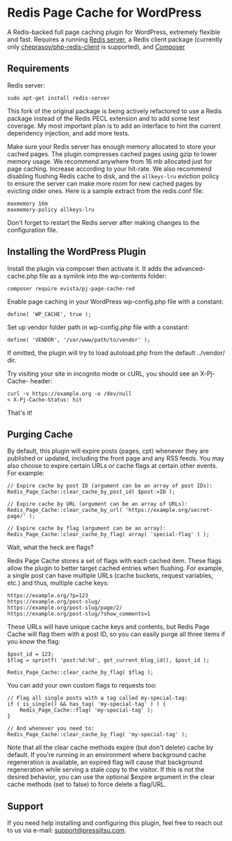# Redis Page Cache for WordPress

A Redis-backed full page caching plugin for WordPress, extremely flexible and fast. Requires a running [Redis server](http://redis.io/), a Redis client package (currently only [cheprasov/php-redis-client](https://packagist.org/packages/cheprasov/php-redis-client) is supported), and [Composer](http://http://getcomposer.org)

## Requirements

Redis server:

```
sudo apt-get install redis-server
```

This fork of the original package is being actively refactored to use a Redis package instead of the Redis PECL extension and to add some test coverage. My most important plan is to add an interface to hint the current dependency injection, and add more tests. 
 
Make sure your Redis server has enough memory allocated to store your cached pages. The plugin compresses cached pages using gzip to lower memory usage. We recommend anywhere from 16 mb allocated just for page caching. Increase according to your hit-rate. We also recommend disabling flushing Redis cache to disk, and the `allkeys-lru` eviction policy to ensure the server can make more room for new cached pages by evicting older ones. Here is a sample extract from the redis.conf file:

```
maxmemory 16m
maxmemory-policy allkeys-lru
```

Don't forget to restart the Redis server after making changes to the configuration file.

## Installing the WordPress Plugin

Install the plugin via composer then activate it. It adds the advanced-cache.php file as a symlink into the wp-contents folder:

```
composer require evista/pj-page-cache-red
```

Enable page caching in your WordPress wp-config.php file with a constant:

```
define( 'WP_CACHE', true );
```

Set up vendor folder path in wp-config.php file with a constant:

```
define( 'VENDOR', '/var/www/path/to/vendor' );
```

If omitted, the plugin will try to load autoload.php from the default ../vendor/ dir.

Try visiting your site in incognito mode or cURL, you should see an X-Pj-Cache- header:

```
curl -v https://example.org -o /dev/null
< X-Pj-Cache-Status: hit
```

That's it!


## Purging Cache

By default, this plugin will expire posts (pages, cpt) whenever they are published or updated, including the front page and any RSS feeds. You may also choose to expire certain URLs or cache flags at certain other events. For example:

```
// Expire cache by post ID (argument can be an array of post IDs):
Redis_Page_Cache::clear_cache_by_post_id( $post->ID );

// Expire cache by URL (argument can be an array of URLs):
Redis_Page_Cache::clear_cache_by_url( 'https://example.org/secret-page/' );

// Expire cache by flag (argument can be an array):
Redis_Page_Cache::clear_cache_by_flag( array( 'special-flag' ) );
```

Wait, what the heck are flags?

Redis Page Cache stores a set of flags with each cached item. These flags allow the plugin to better target cached entries when flushing. For example, a single post can have multiple URLs (cache buckets, request variables, etc.) and thus, multiple cache keys:

```
https://example.org/?p=123
https://example.org/post-slug/
https://example.org/post-slug/page/2/
https://example.org/post-slug/?show_comments=1
```

These URLs will have unique cache keys and contents, but Redis Page Cache will flag them with a post ID, so you can easily purge all three items if you know the flag:

```
$post_id = 123;
$flag = sprintf( 'post:%d:%d', get_current_blog_id(), $post_id );

Redis_Page_Cache::clear_cache_by_flag( $flag );
```

You can add your own custom flags to requests too:

```
// Flag all single posts with a tag called my-special-tag:
if ( is_single() && has_tag( 'my-special-tag' ) ) {
    Redis_Page_Cache::flag( 'my-special-tag' );
}

// And whenever you need to:
Redis_Page_Cache::clear_cache_by_flag( 'my-special-tag' );
```

Note that all the clear cache methods expire (but don't delete) cache by default. If you're running in an environment where background cache regeneration is available, an expired flag will cause that background regeneration while serving a stale copy to the visitor. If this is not the desired behavior, you can use the optional $expire argument in the clear cache methods (set to false) to force delete a flag/URL.

## Support

If you need help installing and configuring this plugin, feel free to reach out to us via e-mail: support@pressjitsu.com.
